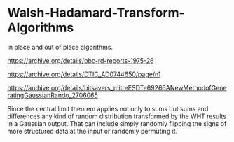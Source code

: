 # Walsh-Hadamard-Transform-Algorithms

In place and out of place algorithms.

https://archive.org/details/bbc-rd-reports-1975-26

https://archive.org/details/DTIC_AD0744650/page/n1

https://archive.org/details/bitsavers_mitreESDTe69266ANewMethodofGeneratingGaussianRando_2706065

Since the central limit theorem applies not only to sums but sums and differences any kind of random distribution transformed by the WHT results in a Gaussian output. That can include simply randomly flipping the signs of more structured data at the input or randomly permuting it.
